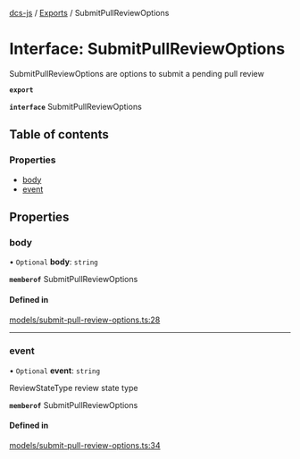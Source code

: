 [dcs-js](../README.md) / [Exports](../modules.md) / SubmitPullReviewOptions

# Interface: SubmitPullReviewOptions

SubmitPullReviewOptions are options to submit a pending pull review

**`export`**

**`interface`** SubmitPullReviewOptions

## Table of contents

### Properties

- [body](SubmitPullReviewOptions.md#body)
- [event](SubmitPullReviewOptions.md#event)

## Properties

### <a id="body" name="body"></a> body

• `Optional` **body**: `string`

**`memberof`** SubmitPullReviewOptions

#### Defined in

[models/submit-pull-review-options.ts:28](https://github.com/unfoldingWord/dcs-js/blob/b29eb7a/models/submit-pull-review-options.ts#L28)

___

### <a id="event" name="event"></a> event

• `Optional` **event**: `string`

ReviewStateType review state type

**`memberof`** SubmitPullReviewOptions

#### Defined in

[models/submit-pull-review-options.ts:34](https://github.com/unfoldingWord/dcs-js/blob/b29eb7a/models/submit-pull-review-options.ts#L34)
